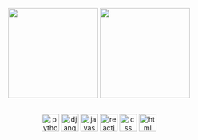 
<p align="center">
  <img height="180" src="https://github-readme-stats.vercel.app/api?username=plhrsl&show_icons=true&theme=dark&count_private=true" />
  <img height="180" src="https://github-readme-stats.vercel.app/api/top-langs/?username=plhrsl&layout=compact&theme=dark&langs_count=8" />
</p>

##

<p align="center">
  <img align="center" height="35" width="35" alt="python" src="https://cdn.jsdelivr.net/gh/devicons/devicon/icons/python/python-original.svg" />
  <img align="center" height="35" width="35" alt="django" src="https://cdn.jsdelivr.net/gh/devicons/devicon/icons/django/django-plain.svg" />
  <img align="center" height="35" width="35" alt="javascript" src="https://cdn.jsdelivr.net/gh/devicons/devicon/icons/javascript/javascript-plain.svg" />   
  <!--<img align="center" height="35" width="35" alt="typescript" src="https://cdn.jsdelivr.net/gh/devicons/devicon/icons/typescript/typescript-plain.svg" />-->      
  <img align="center" height="35" width="35" alt="reactjs" src="https://cdn.jsdelivr.net/gh/devicons/devicon/icons/react/react-original.svg" />
  <img align="center" height="35" width="35" alt="css" src="https://cdn.jsdelivr.net/gh/devicons/devicon/icons/css3/css3-plain.svg" />
  <img align="center" height="35" width="35" alt="html" src="https://cdn.jsdelivr.net/gh/devicons/devicon/icons/html5/html5-plain.svg" />
</p>
